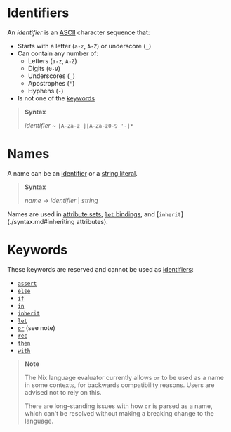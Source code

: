 # Identifiers

An *identifier* is an [ASCII](https://en.wikipedia.org/wiki/ASCII) character sequence that:
- Starts with a letter (`a-z`, `A-Z`) or underscore (`_`)
- Can contain any number of:
  - Letters (`a-z`, `A-Z`)
  - Digits (`0-9`)
  - Underscores (`_`)
  - Apostrophes (`'`)
  - Hyphens (`-`)
- Is not one of the [keywords](#keywords)

> **Syntax**
>
> *identifier* ~ `[A-Za-z_][A-Za-z0-9_'-]*`

# Names

A name can be an [identifier](#identifier) or a [string literal](./syntax.md#string-literal).

> **Syntax**
>
> *name* → *identifier* | *string*

Names are used in [attribute sets](./syntax.md#attrs-literal), [`let` bindings](./syntax.md#let-expressions), and [`inherit`](./syntax.md#inheriting attributes).

# Keywords

These keywords are reserved and cannot be used as [identifiers](#identifiers):

- [`assert`](./syntax.md#assertions)
- [`else`][if]
- [`if`][if]
- [`in`][let]
- [`inherit`](./syntax.md#inheriting-attributes)
- [`let`][let]
- [`or`](./operators.md#attribute-selection) (see note)
- [`rec`](./syntax.md#recursive-sets)
- [`then`][if]
- [`with`](./syntax.md#with-expressions)

[if]: ./syntax.md#conditionals
[let]: ./syntax.md#let-expressions

> **Note**
>
> The Nix language evaluator currently allows `or` to be used as a name in some contexts, for backwards compatibility reasons.
> Users are advised not to rely on this.
>
> There are long-standing issues with how `or` is parsed as a name, which can't be resolved without making a breaking change to the language.
